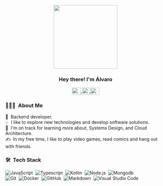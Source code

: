 <p align="center" width="300">
   <img align="center" width="200" src="https://github.com/arecabalv/arecabalv/assets/74212861/96d6d111-22c2-43e8-98d6-be5dca191653" />
   <h3 align="center">Hey there! I'm Álvaro</h3>
</p>

<p align="center">
    <span style="width: 8px;"> </span>
  <a href="https://www.linkedin.com/in/%C3%A1lvaro-recabal-6b80a9b6" target="blank">
    <img align="center" src="https://upload.wikimedia.org/wikipedia/commons/thumb/f/f8/LinkedIn_icon_circle.svg/72px-LinkedIn_icon_circle.svg.png" alt="" height="23px" width="28px" />
  </a>
  <span style="width: 8px;"> </span>
  <a href="https://instagram.com/alvarorecabal" target="blank">
    <img align="center" src="https://upload.wikimedia.org/wikipedia/commons/e/e7/Instagram_logo_2016.svg" alt="" height="23px" width="23px" />
  </a>
  <span style="width: 8px;"> </span>
  <a href="https://twitter.com/alvarorecabal" target="blank">
    <img align="center" src="https://upload.wikimedia.org/wikipedia/commons/c/ce/X_logo_2023.svg" alt="" height="23px" width="28px" />
  </a>
</p>

### 👨🏻‍💻 &nbsp;About Me

📑 &nbsp;Backend developer.\
💡 &nbsp;I like to explore new technologies and develop software solutions.\
🌱 &nbsp;I'm on track for learning more about, Systems Design, and Cloud Architecture.\
✍️ &nbsp;In my free time, I like to play video games, read comics and hang out with friends.

### 🛠 &nbsp;Tech Stack

![JavaScript](https://img.shields.io/badge/-JavaScript-05122A?style=flat&logo=javascript)&nbsp;
![Typescript](https://img.shields.io/badge/-Typescript-05122A?style=flat&logo=typescript)&nbsp;
![Kotlin](https://img.shields.io/badge/-Kotlin-05122A?style=flat&logo=kotlin)&nbsp;
![Node.js](https://img.shields.io/badge/-Node.js-05122A?style=flat&logo=node.js)&nbsp;
![Mongodb](https://img.shields.io/badge/-MongoDB-05122A?style=flat&logo=mongodb)\
![Git](https://img.shields.io/badge/-Git-05122A?style=flat&logo=git)&nbsp;
![Docker](https://img.shields.io/badge/-Docker-05122A?style=flat&logo=docker)&nbsp;
![GitHub](https://img.shields.io/badge/-GitHub-05122A?style=flat&logo=github)&nbsp;
![Markdown](https://img.shields.io/badge/-Markdown-05122A?style=flat&logo=markdown)&nbsp;
![Visual Studio Code](https://img.shields.io/badge/-Visual%20Studio%20Code-05122A?style=flat&logo=visual-studio-code&logoColor=007ACC)
